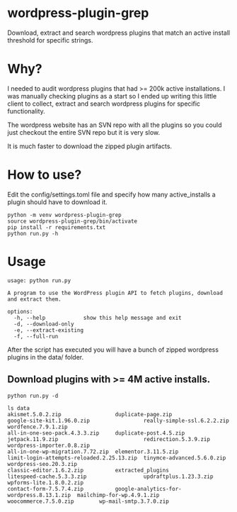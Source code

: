 # wordpress-plugin-grep
Download, extract and search wordpress plugins that match an active install threshold for specific strings.

# Why?

I needed to audit wordpress plugins that had >= 200k active installations. I was manually checking plugins as a start so
I ended up writing this little client to collect, extract and search wordpress plugins for specific functionality.

The wordpress website has an SVN repo with all the plugins so you could just checkout the entire SVN repo but it is very slow.

It is much faster to download the zipped plugin artifacts.

# How to use?

Edit the config/settings.toml file and specify how many active_installs a plugin should have to download it.

```
python -m venv wordpress-plugin-grep
source wordpress-plugin-grep/bin/activate
pip install -r requirements.txt
python run.py -h
```

# Usage

```
usage: python run.py

A program to use the WordPress plugin API to fetch plugins, download and extract them.

options:
  -h, --help            show this help message and exit
  -d, --download-only
  -e, --extract-existing
  -f, --full-run
```

After the script has executed you will have a bunch of zipped wordpress plugins in the data/ folder.

## Download plugins with >= 4M active installs.

```
python run.py -d
```

```
ls data
akismet.5.0.2.zip                 duplicate-page.zip                         google-site-kit.1.96.0.zip                 really-simple-ssl.6.2.2.zip  wordfence.7.9.1.zip
all-in-one-seo-pack.4.3.3.zip     duplicate-post.4.5.zip                     jetpack.11.9.zip                           redirection.5.3.9.zip        wordpress-importer.0.8.zip
all-in-one-wp-migration.7.72.zip  elementor.3.11.5.zip                       limit-login-attempts-reloaded.2.25.13.zip  tinymce-advanced.5.6.0.zip   wordpress-seo.20.3.zip
classic-editor.1.6.2.zip          extracted_plugins                          litespeed-cache.5.3.3.zip                  updraftplus.1.23.3.zip       wpforms-lite.1.8.0.2.zip
contact-form-7.5.7.4.zip          google-analytics-for-wordpress.8.13.1.zip  mailchimp-for-wp.4.9.1.zip                 woocommerce.7.5.0.zip        wp-mail-smtp.3.7.0.zip
```